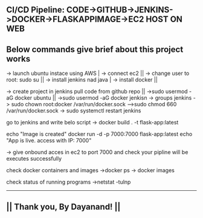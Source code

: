 CI/CD Pipeline:
CODE->GITHUB->JENKINS->DOCKER->FLASKAPPIMAGE->EC2 HOST ON WEB
-------------------------------------------------------------
Below commands give brief about this project works
-----------------------------------------------------

-> launch ubuntu instace using AWS |
-> connect ec2 ||
-> change user to root:  sudo su ||
-> install jenkins nad java |
-> install docker ||
  
-> create project in jenkins pull code from github repo ||
->sudo usermod -aG docker ubuntu ||
->sudo usermod -aG docker jenkisn
-> groups jenkins
-> sudo chown root:docker /var/run/docker.sock 
-->sudo chmod 660 /var/run/docker.sock
-> sudo systemctl restart jenkins

go to jenkins and write belo script
-> docker build . -t flask-app:latest 

echo "Image is created"
docker run -d -p 7000:7000 flask-app:latest
echo "App is live. access with IP: 7000"

-> give onbound acces in ec2 to port 7000
and check your pipline will be executes successfully

 check docker containers and images 
->docker ps
-> docker images

check status of running programs
->netstat -tulnp

-------------------------------
|| Thank you, By Dayanand! ||
-------------------------------
